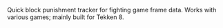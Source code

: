 Quick block punishment tracker for fighting game frame data. Works with various games; mainly built for Tekken 8.
